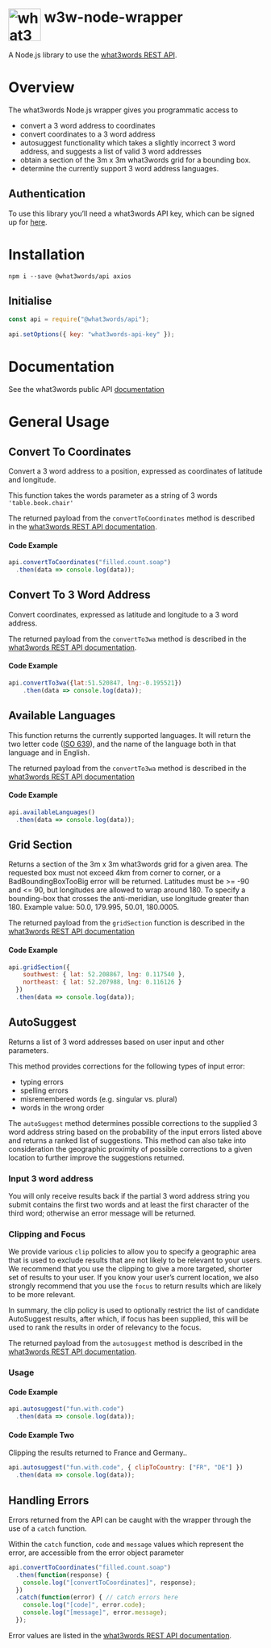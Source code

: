 # <img valign='top' src="https://what3words.com/assets/images/w3w_square_red.png" width="64" height="64" alt="what3words">&nbsp;w3w-node-wrapper

A Node.js library to use the [what3words REST API](https://docs.what3words.com/api/v3/).

# Overview

The what3words Node.js wrapper gives you programmatic access to 

* convert a 3 word address to coordinates 
* convert coordinates to a 3 word address
* autosuggest functionality which takes a slightly incorrect 3 word address, and suggests a list of valid 3 word addresses
* obtain a section of the 3m x 3m what3words grid for a bounding box.
* determine the currently support 3 word address languages.

## Authentication

To use this library you’ll need a what3words API key, which can be signed up for [here](https://accounts.what3words.com/register?dev=true).

# Installation

`npm i --save @what3words/api axios`

## Initialise

```javascript
const api = require("@what3words/api");
            
api.setOptions({ key: "what3words-api-key" });
```

# Documentation

See the what3words public API [documentation](https://docs.what3words.com/api/v3/)

# General Usage

## Convert To Coordinates
Convert a 3 word address to a position, expressed as coordinates of latitude and longitude.

This function takes the words parameter as a string of 3 words `'table.book.chair'`

The returned payload from the `convertToCoordinates` method is described in the [what3words REST API documentation](https://docs.what3words.com/api/v3/#convert-to-coordinates).

#### Code Example
```javascript
api.convertToCoordinates("filled.count.soap")
  .then(data => console.log(data));
```

## Convert To 3 Word Address

Convert coordinates, expressed as latitude and longitude to a 3 word address.

The returned payload from the `convertTo3wa` method is described in the [what3words REST API documentation](https://docs.what3words.com/api/v3/#convert-to-3wa).

#### Code Example
```javascript
api.convertTo3wa({lat:51.520847, lng:-0.195521})
    .then(data => console.log(data));
```

## Available Languages

This function returns the currently supported languages.  It will return the two letter code ([ISO 639](https://en.wikipedia.org/wiki/ISO_639)), and the name of the language both in that language and in English.

The returned payload from the `convertTo3wa` method is described in the [what3words REST API documentation](https://docs.what3words.com/api/v3/#available-languages)

#### Code Example
```javascript
api.availableLanguages()
  .then(data => console.log(data));
```

## Grid Section

Returns a section of the 3m x 3m what3words grid for a given area. The requested box must not exceed 4km from corner to corner, or a BadBoundingBoxTooBig error will be returned. Latitudes must be >= -90 and <= 90, but longitudes are allowed to wrap around 180. To specify a bounding-box that crosses the anti-meridian, use longitude greater than 180. Example value: 50.0, 179.995, 50.01, 180.0005. 

The returned payload from the `gridSection` function  is described in the [what3words REST API documentation](https://docs.what3words.com/api/v3/#grid-section)

#### Code Example
```javascript
api.gridSection({
    southwest: { lat: 52.208867, lng: 0.117540 },
    northeast: { lat: 52.207988, lng: 0.116126 }
  })
  .then(data => console.log(data));
```

## AutoSuggest

Returns a list of 3 word addresses based on user input and other parameters.

This method provides corrections for the following types of input error:
* typing errors
* spelling errors
* misremembered words (e.g. singular vs. plural)
* words in the wrong order

The `autoSuggest` method determines possible corrections to the supplied 3 word address string based on the probability of the input errors listed above and returns a ranked list of suggestions. This method can also take into consideration the geographic proximity of possible corrections to a given location to further improve the suggestions returned.

### Input 3 word address

You will only receive results back if the partial 3 word address string you submit contains the first two words and at least the first character of the third word; otherwise an error message will be returned.

### Clipping and Focus

We provide various `clip` policies to allow you to specify a geographic area that is used to exclude results that are not likely to be relevant to your users. We recommend that you use the clipping to give a more targeted, shorter set of results to your user. If you know your user’s current location, we also strongly recommend that you use the `focus` to return results which are likely to be more relevant.

In summary, the clip policy is used to optionally restrict the list of candidate AutoSuggest results, after which, if focus has been supplied, this will be used to rank the results in order of relevancy to the focus.

The returned payload from the `autosuggest` method is described in the [what3words REST API documentation](https://docs.what3words.com/api/v2/#autosuggest-result).

### Usage

#### Code Example
```javascript
api.autosuggest("fun.with.code")
  .then(data => console.log(data));
```

#### Code Example Two
Clipping the results returned to France and Germany..

```javascript
api.autosuggest("fun.with.code", { clipToCountry: ["FR", "DE"] })
  .then(data => console.log(data));
```

## Handling Errors

Errors returned from the API can be caught with the wrapper through the use of a `catch` function.

Within the `catch` function, `code` and `message` values which represent the error, are accessible from the error object parameter

```javascript
api.convertToCoordinates("filled.count.soap")
  .then(function(response) {
    console.log("[convertToCoordinates]", response);
  })
  .catch(function(error) { // catch errors here
    console.log("[code]", error.code);
    console.log("[message]", error.message);
  });
```

Error values are listed in the [what3words REST API documentation](https://docs.what3words.com/api/v3/#error-handling). 

